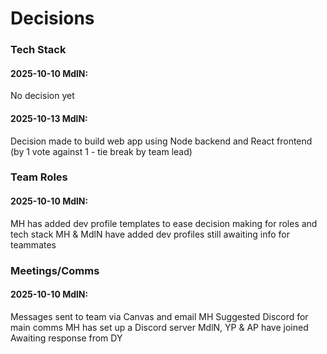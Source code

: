 # Decisions

### Tech Stack
#### 2025-10-10 MdlN: 
  No decision yet
#### 2025-10-13 MdlN:
  Decision made to build web app using Node backend and React frontend (by 1 vote against 1 - tie break by team lead)
### Team Roles
#### 2025-10-10 MdlN: 
  MH has added dev profile templates to ease decision making for roles and tech stack
  MH & MdlN have added dev profiles
  still awaiting info for teammates

### Meetings/Comms
#### 2025-10-10 MdlN: 
  Messages sent to team via Canvas and email
  MH Suggested Discord for main comms
  MH has set up a Discord server
  MdlN, YP & AP have joined
  Awaiting response from DY
